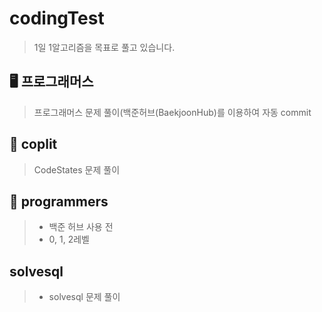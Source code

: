 # codingTest

> 1일 1알고리즘을 목표로 풀고 있습니다.

## 🖥️ 프로그래머스

> 프로그래머스 문제 풀이(백준허브(BaekjoonHub)를 이용하여 자동 commit

## 📖 coplit

> CodeStates 문제 풀이

## 📖 programmers

> - 백준 허브 사용 전
> - 0, 1, 2레벨

## solvesql

> - solvesql 문제 풀이
